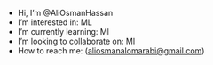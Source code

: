 - Hi, I’m @AliOsmanHassan
- I’m interested in: ML
- I’m currently learning: Ml
- I’m looking to collaborate on: Ml
- How to reach me: (aliosmanalomarabi@gmail.com) 
